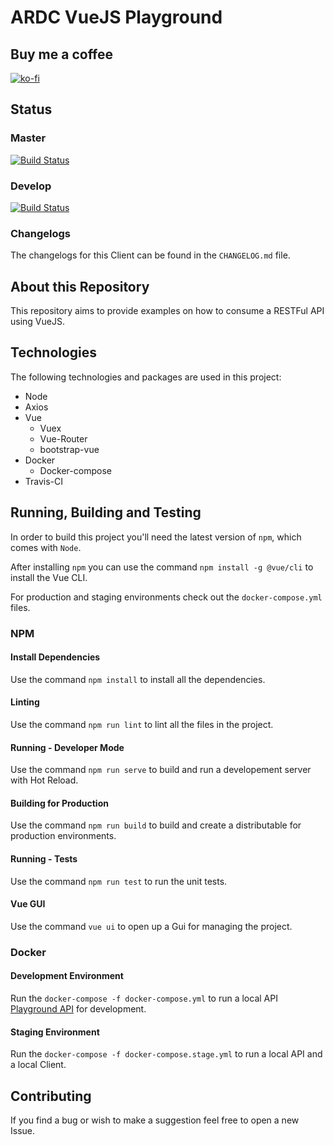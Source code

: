 # ARDC VueJS Playground

## Buy me a coffee

[![ko-fi](https://www.ko-fi.com/img/githubbutton_sm.svg)](https://ko-fi.com/V7V811AWL)

## Status

### Master

[![Build Status](https://travis-ci.com/rodolphocastro/ARDC.VueJS.Playground.svg?branch=master)](https://travis-ci.com/rodolphocastro/ARDC.VueJS.Playground)

### Develop

[![Build Status](https://travis-ci.com/rodolphocastro/ARDC.VueJS.Playground.svg?branch=develop)](https://travis-ci.com/rodolphocastro/ARDC.VueJS.Playground)

### Changelogs

The changelogs for this Client can be found in the `CHANGELOG.md` file.

## About this Repository

This repository aims to provide examples on how to consume a RESTFul API using VueJS.

## Technologies

The following technologies and packages are used in this project:

+ Node
+ Axios
+ Vue
  + Vuex
  + Vue-Router
  + bootstrap-vue
+ Docker
  + Docker-compose
+ Travis-CI

## Running, Building and Testing

In order to build this project you'll need the latest version of `npm`, which comes with `Node`.

After installing `npm` you can use the command `npm install -g @vue/cli` to install the Vue CLI.

For production and staging environments check out the `docker-compose.yml` files.

### NPM

#### Install Dependencies

Use the command `npm install` to install all the dependencies.

#### Linting

Use the command `npm run lint` to lint all the files in the project.

#### Running - Developer Mode

Use the command `npm run serve` to build and run a developement server with Hot Reload.

#### Building for Production

Use the command `npm run build` to build and create a distributable for production environments.

#### Running - Tests

Use the command `npm run test` to run the unit tests.

#### Vue GUI

Use the command `vue ui` to open up a Gui for managing the project.

### Docker

#### Development Environment

Run the `docker-compose -f docker-compose.yml` to run a local API [Playground API](https://github.com/rodolphocastro/ARDC.NetCore.Playground) for development.

#### Staging Environment

Run the `docker-compose -f docker-compose.stage.yml` to run a local API and a local Client.

## Contributing

If you find a bug or wish to make a suggestion feel free to open a new Issue.
